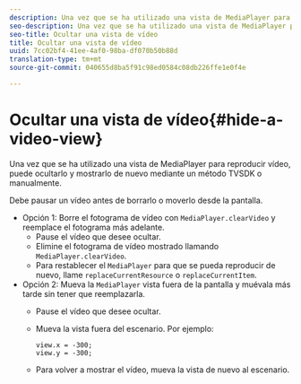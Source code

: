 ```yaml
---
description: Una vez que se ha utilizado una vista de MediaPlayer para reproducir vídeo, puede ocultarlo y mostrarlo de nuevo mediante un método TVSDK o manualmente.
seo-description: Una vez que se ha utilizado una vista de MediaPlayer para reproducir vídeo, puede ocultarlo y mostrarlo de nuevo mediante un método TVSDK o manualmente.
seo-title: Ocultar una vista de vídeo
title: Ocultar una vista de vídeo
uuid: 7cc02bf4-41ee-4af0-98ba-df070b50b88d
translation-type: tm+mt
source-git-commit: 040655d8ba5f91c98ed0584c08db226ffe1e0f4e

---
```



# Ocultar una vista de vídeo{#hide-a-video-view}

Una vez que se ha utilizado una vista de MediaPlayer para reproducir vídeo, puede ocultarlo y mostrarlo de nuevo mediante un método TVSDK o manualmente.

Debe pausar un vídeo antes de borrarlo o moverlo desde la pantalla.
* Opción 1: Borre el fotograma de vídeo con `MediaPlayer.clearVideo`&#x200B; y reemplace el fotograma más adelante.
   * Pause el vídeo que desee ocultar.
   * Elimine el fotograma de vídeo mostrado llamando `MediaPlayer.clearVideo`.
   * Para restablecer el `MediaPlayer` para que se pueda reproducir de nuevo, llame `replaceCurrentResource` o `replaceCurrentItem`.
* Opción 2: Mueva la `MediaPlayer` vista fuera de la pantalla y muévala más tarde sin tener que reemplazarla.
   * Pause el vídeo que desee ocultar.
   * Mueva la vista fuera del escenario. Por ejemplo:

      ```
      view.x = -300; 
      view.y = -300;
      ```

   * Para volver a mostrar el vídeo, mueva la vista de nuevo al escenario.
